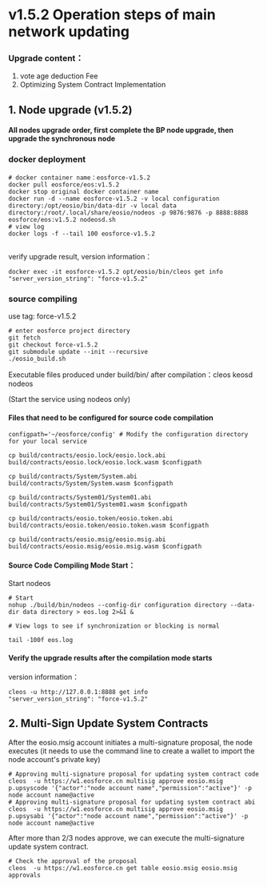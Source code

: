 # v1.5.2 Operation steps of main network updating


### Upgrade content：

1. vote age deduction Fee
2. Optimizing System Contract Implementation





## 1. Node upgrade (v1.5.2)

#### All nodes upgrade order, first complete the BP node upgrade, then upgrade the synchronous node


 

### docker deployment

```
# docker container name：eosforce-v1.5.2
docker pull eosforce/eos:v1.5.2
docker stop original docker container name
docker run -d --name eosforce-v1.5.2 -v local configuration directory:/opt/eosio/bin/data-dir -v local data directory:/root/.local/share/eosio/nodeos -p 9876:9876 -p 8888:8888 eosforce/eos:v1.5.2 nodeosd.sh
# view log
docker logs -f --tail 100 eosforce-v1.5.2
    
```
verify upgrade result, version information：
```shell
docker exec -it eosforce-v1.5.2 opt/eosio/bin/cleos get info
"server_version_string": "force-v1.5.2"
```

### source compiling 
use tag: force-v1.5.2

```shell
# enter eosforce project directory
git fetch
git checkout force-v1.5.2
git submodule update --init --recursive
./eosio_build.sh
```

Executable files produced under build/bin/ after compilation：cleos  keosd  nodeos

(Start the service using nodeos only)

#### Files that need to be configured for source code compilation
```shell
configpath='~/eosforce/config' # Modify the configuration directory for your local service

cp build/contracts/eosio.lock/eosio.lock.abi  build/contracts/eosio.lock/eosio.lock.wasm $configpath

cp build/contracts/System/System.abi build/contracts/System/System.wasm $configpath

cp build/contracts/System01/System01.abi build/contracts/System01/System01.wasm $configpath

cp build/contracts/eosio.token/eosio.token.abi build/contracts/eosio.token/eosio.token.wasm $configpath

cp build/contracts/eosio.msig/eosio.msig.abi build/contracts/eosio.msig/eosio.msig.wasm $configpath
```

#### Source Code Compiling Mode Start：
Start nodeos

```shell
# Start
nohup ./build/bin/nodeos --config-dir configuration directory --data-dir data directory > eos.log 2>&1 &

# View logs to see if synchronization or blocking is normal

tail -100f eos.log
```

#### Verify the upgrade results after the compilation mode starts
version information：


```shell
cleos -u http://127.0.0.1:8888 get info
"server_version_string": "force-v1.5.2"
```


## 2. Multi-Sign Update System Contracts

After the eosio.msig account initiates a multi-signature proposal, the node executes (it needs to use the command line to create a wallet to import the node account's private key)

```shell
# Approving multi-signature proposal for updating system contract code
cleos  -u https://w1.eosforce.cn multisig approve eosio.msig p.upsyscode '{"actor":"node account name","permission":"active"}' -p node account name@active
# Approving multi-signature proposal for updating system contract abi
cleos  -u https://w1.eosforce.cn multisig approve eosio.msig p.upsysabi '{"actor":"node account name","permission":"active"}' -p node account name@active
```

After more than 2/3 nodes approve, we can execute the multi-signature update system contract.

```shell
# Check the approval of the proposal
cleos  -u https://w1.eosforce.cn get table eosio.msig eosio.msig approvals
```